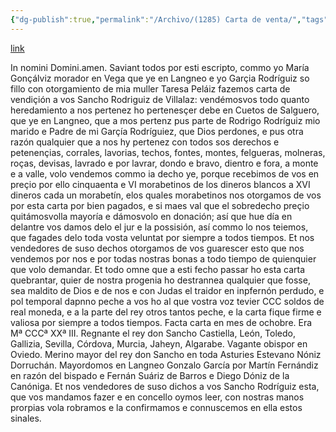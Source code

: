 ```yaml
---
{"dg-publish":true,"permalink":"/Archivo/(1285) Carta de venta/","tags":["#Siglo_13","central","a1285","escrito","medieval","documento","carta"]}
---
```


[link]()

In nomini Domini.amen. Saviant todos por esti escripto, commo yo María Gonçálviz morador en Vega que ye en Langneo e yo Garçia Rodríguiz so fillo con otorgamiento de mia muller Taresa Peláiz fazemos carta de vendiçión a vos Sancho Rodriguiz de Villalaz: vendémosvos todo quanto heredamiento a nos pertenez ho pertenesçer debe en Cuetos de Salguero, que ye en Langneo, que a mos pertenz pus parte de Rodrigo Rodríguiz mio marido e Padre de mi Garçía Rodríguiez, que Dios perdones, e pus otra razón qualquier que a nos hy pertenez con todos sos derechos e petenençias, corrales, lavorias, techos, fontes, montes, felgueras, molneras, roças, devisas, lavrado e por lavrar, dondo e bravo, dientro e fora, a monte e a valle, volo vendemos commo ia decho ye, porque recebimos de vos en preçio por ello cinquaenta e VI morabetinos de los dineros blancos a XVI dineros cada un morabetín, elos quales morabetinos nos otorgamos de vos por esta carta por bien pagados, e si maes val que el sobredecho preçio quitámosvolla mayoría e dámosvolo en donación; así que hue día en delantre vos damos delo el jur e la possisión, así commo lo nos teiemos, que fagades delo toda vosta veluntat por siempre a todos tiempos. Et nos vendedores de suso dechos otorgamos de vos guarescer esto que nos vendemos por nos e por todas nostras bonas a todo tiempo de quienquier que volo demandar. Et todo omne que a esti fecho passar ho esta carta quebrantar, quier de nostra progenia ho destrannea qualquier que fosse, sea maldito de Dios e de nos e con Judas el traidor en inpfernón perdudo, e pol temporal dapnno peche a vos ho al que vostra voz tevier CCC soldos de real moneda, e a la parte del rey otros tantos peche, e la carta fique firme e valiosa por siempre a todos tiempos. Facta carta en mes de ochobre. Era Mª CCCª XXª III. Regnante el rey don Sancho Castiella, León, Toledo, Gallizia, Sevilla, Córdova, Murcia, Jaheyn, Algarabe. Vagante obispor en Oviedo. Merino mayor del rey don Sancho en toda Asturies Estevano Nóniz Dorruchán. Mayordomos en Langneo Gonzalo García por Martín Fernándiz en razón del bispado e Fernán Suáriz de Barros e Diego Dóniz de la Canóniga. Et nos vendedores de suso dichos a vos Sancho Rodríguiz esta, que vos mandamos fazer e en concello oymos leer, con nostras manos prorpias vola robramos e la confirmamos e connuscemos en ella estos sinales.